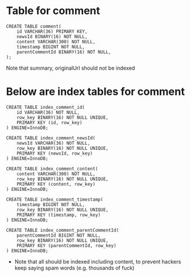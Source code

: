 # Table for comment

```
CREATE TABLE comment(
    id VARCHAR(36) PRIMARY KEY,
    newsId BINARY(16) NOT NULL,
    content VARCHAR(300) NOT NULL,
    timestamp BIGINT NOT NULL,
    parentCommentId BINARY(16) NOT NULL,
);
```
Note that summary, originalUrl should not be indexed
# Below are index tables for comment

```
CREATE TABLE index_comment_id(
    id VARCHAR(36) NOT NULL, 
    row_key BINARY(16) NOT NULL UNIQUE, 
    PRIMARY KEY (id, row_key)
) ENGINE=InnoDB;

CREATE TABLE index_comment_newsId(
    newsId VARCHAR(36) NOT NULL,
    row_key BINARY(16) NOT NULL UNIQUE, 
    PRIMARY KEY (newsId, row_key)
) ENGINE=InnoDB;

CREATE TABLE index_comment_content(
    content VARCHAR(300) NOT NULL,
    row_key BINARY(16) NOT NULL UNIQUE, 
    PRIMARY KEY (content, row_key)
) ENGINE=InnoDB;

CREATE TABLE index_comment_timestamp(
    timestamp BIGINT NOT NULL,
    row_key BINARY(16) NOT NULL UNIQUE, 
    PRIMARY KEY (timestamp, row_key)
) ENGINE=InnoDB;

CREATE TABLE index_comment_parentCommentId(
    parentCommentId BIGINT NOT NULL,
    row_key BINARY(16) NOT NULL UNIQUE, 
    PRIMARY KEY (parentCommentId, row_key)
) ENGINE=InnoDB;
```

* Note that all should be indexed including content, to prevent hackers keep saying spam words (e.g. thousands of fuck)
